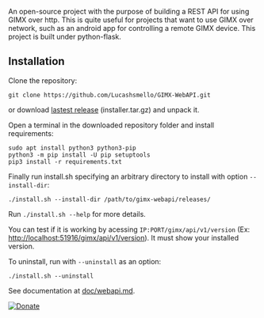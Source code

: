 An open-source project with the purpose of building a REST API for using GIMX over http. This is quite useful for projects that want to use GIMX over network, such as an android app for controlling a remote GIMX device. This project is built under python-flask.

## Installation

Clone the repository:
```
git clone https://github.com/Lucashsmello/GIMX-WebAPI.git
```
or download [lastest release](/../../releases/latest) (installer.tar.gz) and unpack it.

Open a terminal in the downloaded repository folder and install requirements:
```
sudo apt install python3 python3-pip
python3 -m pip install -U pip setuptools
pip3 install -r requirements.txt
```
Finally run install.sh specifying an arbitrary directory to install with option `--install-dir`:
```
./install.sh --install-dir /path/to/gimx-webapi/releases/
```
Run `./install.sh --help` for more details.

You can test if it is working by acessing `IP:PORT/gimx/api/v1/version` (Ex: [http://localhost:51916/gimx/api/v1/version](http://localhost:51916/gimx/api/v1/version)). It must show your installed version.

To uninstall, run with `--uninstall` as an option:
```
./install.sh --uninstall
```

See documentation at [doc/webapi.md](doc/webapi.md).

[![Donate](https://img.shields.io/badge/Donate-PayPal-green.svg)](https://www.paypal.com/cgi-bin/webscr?cmd=_donations&business=9HSBCLLHHDMAY&item_name=Development+of+GIMX+Web+API,+GIMX+Android+and+improvement+of+GIMX+Mouse2Axis+translation&currency_code=BRL&source=url)
